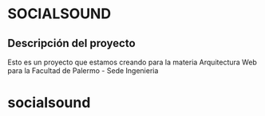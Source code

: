 SOCIALSOUND
===========

Descripción del proyecto
-----------------------

Esto es un proyecto que estamos creando para la materia Arquitectura Web para la Facultad de Palermo - Sede Ingenieria

# socialsound
